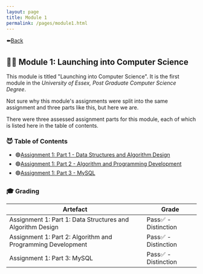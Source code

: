 ```yaml
---
layout: page
title: Module 1
permalink: /pages/module1.html
---
```


⬅️[Back](/index.html)

## 🧑‍💻 Module 1: Launching into Computer Science

This module is titled "Launching into Computer Science". It is the first module in the _University of Essex, Post Graduate Computer Science Degree_.

Not sure why this module's assignments were split into the same assignment and three parts like this, but here we are.

There were three assessed assignment parts for this module, each of which is listed here in the table of contents.

### 😈 Table of Contents

- 🟢[Assignment 1: Part 1 - Data Structures and Algorithm Design](/pages/module1/assignment1/part1/m1a1p1.html)
- 🟢[Assignment 1: Part 2 - Algorithm and Programming Development](/pages/module1/assignment1/part2/m1a1p2.html)
- 🟢[Assignment 1: Part 3 - MySQL](/pages/module1/assignment1/part3/m1a1p3.html)

### 🎓 Grading

| Artefact                                                    | Grade                |
| ----------------------------------------------------------- | -------------------- |
| Assignment 1: Part 1: Data Structures and Algorithm Design  | Pass✅ - Distinction |
| Assignment 1: Part 2: Algorithm and Programming Development | Pass✅ - Distinction |
| Assignment 1: Part 3: MySQL                                 | Pass✅ - Distinction |
